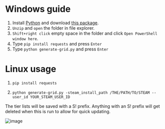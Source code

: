 # Windows guide

1. Install [Python](https://www.microsoft.com/en-us/p/python-38/9mssztt1n39l) and download [this package](https://github.com/derac/Auto-Dota2-Hero-Grid/archive/refs/heads/master.zip).
1. `Unzip` and `open` the folder in file explorer.
1. `Shift+right click` empty space in the folder and click `Open PowerShell window here`.
1. Type `pip install requests` and press `Enter`
1. Type `python generate-grid.py` and press `Enter`

# Linux usage

1. `pip install requests`

1. `python generate-grid.py -steam_install_path /THE/PATH/TO/STEAM --user_id YOUR_STEAM_USER_ID`

The tier lists will be saved with a S! prefix. Anything with an S! prefix will get deleted when this is run to allow for quick updating.

![image](https://user-images.githubusercontent.com/6697473/94332368-41ab1900-ff9a-11ea-92f5-427414b20049.png)
